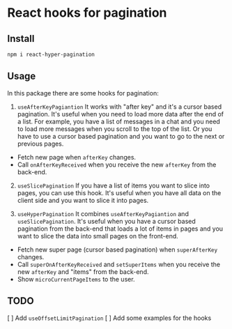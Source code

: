# React hooks for pagination

## Install

```bash
npm i react-hyper-pagination
```

## Usage

In this package there are some hooks for pagination:

1. `useAfterKeyPagiantion`
   It works with "after key" and it's a cursor based pagination. It's useful when you need to load more data after the end of a list. For example, you have a list of messages in a chat and you need to load more messages when you scroll to the top of the list. Or you have to use a cursor based pagination and you want to go to the next or previous pages.

- Fetch new page when `afterKey` changes.
- Call `onAfterKeyReceived` when you receive the new `afterKey` from the back-end.

2. `useSlicePagination`
   If you have a list of items you want to slice into pages, you can use this hook. It's useful when you have all data on the client side and you want to slice it into pages.

3. `useHyperPagination`
   It combines `useAfterKeyPagiantion` and `useSlicePagination`. It's useful when you have a cursor based pagination from the back-end that loads a lot of items in pages and you want to slice the data into small pages on the front-end.

- Fetch new super page (cursor based pagination) when `superAfterKey` changes.
- Call `superOnAfterKeyReceived` and `setSuperItems` when you receive the new `afterKey` and "items" from the back-end.
- Show `microCurrentPageItems` to the user.

## TODO

[ ] Add `useOffsetLimitPagination`
[ ] Add some examples for the hooks

